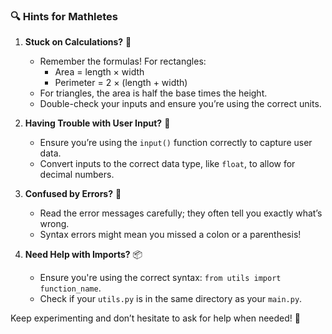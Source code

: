 ### 🔍 **Hints for Mathletes**

1. **Stuck on Calculations?** 🤔
   - Remember the formulas! For rectangles: 
     - Area = length × width
     - Perimeter = 2 × (length + width)
   - For triangles, the area is half the base times the height.
   - Double-check your inputs and ensure you’re using the correct units.

2. **Having Trouble with User Input?** 🎤
   - Ensure you’re using the `input()` function correctly to capture user data.
   - Convert inputs to the correct data type, like `float`, to allow for decimal numbers.

3. **Confused by Errors?** 🚫
   - Read the error messages carefully; they often tell you exactly what’s wrong.
   - Syntax errors might mean you missed a colon or a parenthesis!

4. **Need Help with Imports?** 📦
   - Ensure you're using the correct syntax: `from utils import function_name`.
   - Check if your `utils.py` is in the same directory as your `main.py`.

Keep experimenting and don’t hesitate to ask for help when needed! 🚀